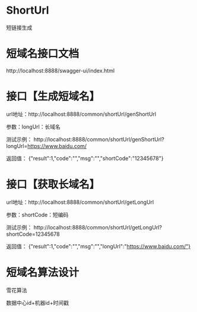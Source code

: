 # ShortUrl

短链接生成


# 短域名接口文档
http://localhost:8888/swagger-ui/index.html


# 接口【生成短域名】
url地址：http://localhost:8888/common/shortUrl/genShortUrl

参数：longUrl：长域名

测试示例：
http://localhost:8888/common/shortUrl/genShortUrl?longUrl=https://www.baidu.com/

返回值：
{"result":1,"code":"","msg":"","shortCode":"12345678"}

# 接口【获取长域名】
url地址：http://localhost:8888/common/shortUrl/getLongUrl

参数：shortCode：短编码

测试示例：
http://localhost:8888/common/shortUrl/getLongUrl?shortCode=12345678

返回值：
{"result":1,"code":"","msg":"","longUrl":"https://www.baidu.com/"}


# 短域名算法设计
雪花算法

数据中心id+机器id+时间戳




